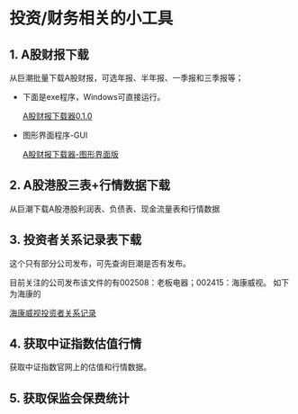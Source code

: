 # 投资/财务相关的小工具

## 1. A股财报下载

从巨潮批量下载A股财报，可选年报、半年报、一季报和三季报等；

- 下面是exe程序，Windows可直接运行。

    [A股财报下载器0.1.0](https://github.com/foodish/FinanceTools/releases/tag/0.1.0)

- 图形界面程序-GUI

    [A股财报下载器-图形界面版](https://github.com/foodish/FinanceTools/releases/tag/0.2.0)

## 2. A股港股三表+行情数据下载

从巨潮下载A股港股利润表、负债表、现金流量表和行情数据

## 3. 投资者关系记录表下载

这个只有部分公司发布，可先查询巨潮是否有发布。

目前关注的公司发布该文件的有002508：老板电器；002415：海康威视。
如下为海康的

[海康威视投资者关系记录](http://www.cninfo.com.cn/information/companyinfo_n.html?fulltext?szsme002415)

## 4. 获取中证指数估值行情

获取中证指数官网上的估值和行情数据。

## 5. 获取保监会保费统计

